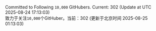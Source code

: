Committed to Following `10,000` GitHubers. Current: <!-- FOLLOWING_COUNT -->302<!-- FOLLOWING_COUNT --> (Update at UTC <!-- LAST_UPDATED -->2025-08-24 17:13:03<!-- LAST_UPDATED -->)<br>
致力于关注`10,000`个GitHuber。当前：<!-- FOLLOWING_COUNT -->302<!-- FOLLOWING_COUNT --> (更新于北京时间 <!-- LAST_UPDATED_CST -->2025-08-25 01:13:03<!-- LAST_UPDATED_CST -->)

